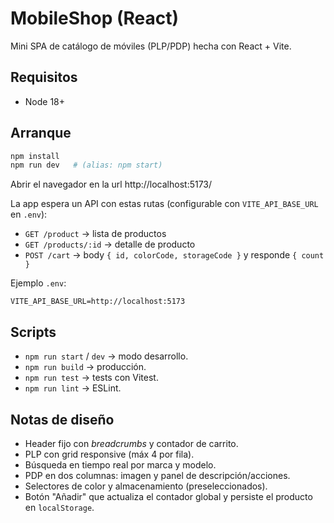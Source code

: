 # MobileShop (React)

Mini SPA de catálogo de móviles (PLP/PDP) hecha con React + Vite.

## Requisitos

- Node 18+

## Arranque

```bash
npm install
npm run dev   # (alias: npm start)
```

Abrir el navegador en la url http://localhost:5173/

La app espera un API con estas rutas (configurable con `VITE_API_BASE_URL` en `.env`):

- `GET /product` → lista de productos
- `GET /products/:id` → detalle de producto
- `POST /cart` → body `{ id, colorCode, storageCode }` y responde `{ count }`

Ejemplo `.env`:

```
VITE_API_BASE_URL=http://localhost:5173
```

## Scripts

- `npm run start` / `dev` → modo desarrollo.
- `npm run build` → producción.
- `npm run test` → tests con Vitest.
- `npm run lint` → ESLint.

## Notas de diseño

- Header fijo con _breadcrumbs_ y contador de carrito.
- PLP con grid responsive (máx 4 por fila).
- Búsqueda en tiempo real por marca y modelo.
- PDP en dos columnas: imagen y panel de descripción/acciones.
- Selectores de color y almacenamiento (preseleccionados).
- Botón "Añadir" que actualiza el contador global y persiste el producto en `localStorage`.
